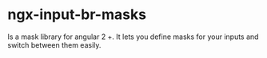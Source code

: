 # ngx-input-br-masks
Is a mask library for angular 2 +. It lets you define masks for your inputs and switch between them easily.
